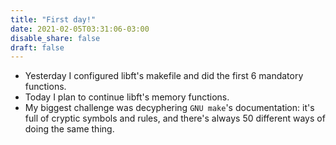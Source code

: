 ```yaml
---
title: "First day!"
date: 2021-02-05T03:31:06-03:00
disable_share: false
draft: false
---
```


- Yesterday I configured libft's makefile and did the first 6 mandatory functions.
- Today I plan to continue libft's memory functions.
- My biggest challenge was decyphering `GNU make`'s documentation: it's full of
  cryptic symbols and rules, and there's always 50 different ways of doing the same thing.
